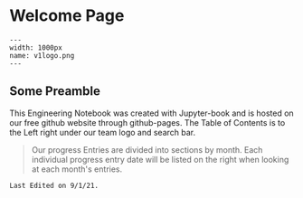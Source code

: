 # Welcome Page
```{figure} ../../images/beginning/v1logo.png
---
width: 1000px
name: v1logo.png
---
```



## Some Preamble
This Engineering Notebook was created with Jupyter-book and is hosted on our free github website through github-pages.
The Table of Contents is to the Left right under our team logo and search bar.
> Our progress Entries are divided into sections by month. Each individual progress entry date will be listed on the right when looking at each month's entries.

```{important}
Last Edited on 9/1/21.
```